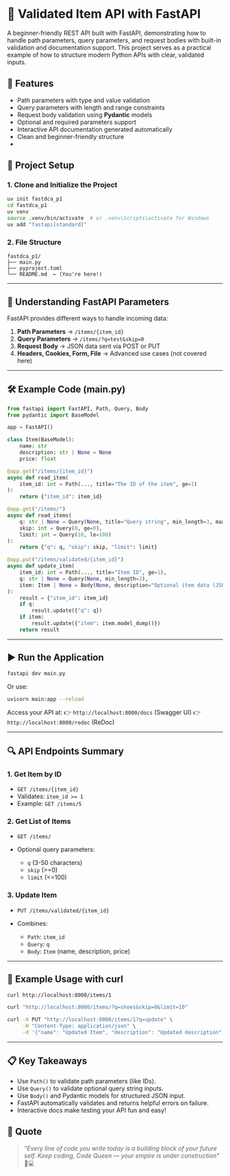 # 🚀 Validated Item API with FastAPI
A beginner-friendly REST API built with FastAPI, demonstrating how to handle path parameters, query parameters, and request bodies with built-in validation and documentation support. This project serves as a practical example of how to structure modern Python APIs with clear, validated inputs.

## 🌟 Features

* Path parameters with type and value validation
* Query parameters with length and range constraints
* Request body validation using **Pydantic** models
* Optional and required parameters support
* Interactive API documentation generated automatically
* Clean and beginner-friendly structure
* 
## 📁 Project Setup

### 1. Clone and Initialize the Project

```bash
uv init fastdca_p1
cd fastdca_p1
uv venv
source .venv/bin/activate  # or .venv\Scripts\activate for Windows
uv add "fastapi[standard]"
```

### 2. File Structure

```
fastdca_p1/
├── main.py
├── pyproject.toml
└── README.md  ← (You're here!)
```

---

## 🧠 Understanding FastAPI Parameters

FastAPI provides different ways to handle incoming data:

1. **Path Parameters** → `/items/{item_id}`
2. **Query Parameters** → `/items/?q=test&skip=0`
3. **Request Body** → JSON data sent via POST or PUT
4. **Headers, Cookies, Form, File** → Advanced use cases (not covered here)

---

## 🛠 Example Code (main.py)

```python
from fastapi import FastAPI, Path, Query, Body
from pydantic import BaseModel

app = FastAPI()

class Item(BaseModel):
    name: str
    description: str | None = None
    price: float

@app.get("/items/{item_id}")
async def read_item(
    item_id: int = Path(..., title="The ID of the item", ge=1)
):
    return {"item_id": item_id}

@app.get("/items/")
async def read_items(
    q: str | None = Query(None, title="Query string", min_length=3, max_length=50),
    skip: int = Query(0, ge=0),
    limit: int = Query(10, le=100)
):
    return {"q": q, "skip": skip, "limit": limit}

@app.put("/items/validated/{item_id}")
async def update_item(
    item_id: int = Path(..., title="Item ID", ge=1),
    q: str | None = Query(None, min_length=3),
    item: Item | None = Body(None, description="Optional item data (JSON body)")
):
    result = {"item_id": item_id}
    if q:
        result.update({"q": q})
    if item:
        result.update({"item": item.model_dump()})
    return result
```

---

## ▶️ Run the Application

```bash
fastapi dev main.py
```

Or use:

```bash
uvicorn main:app --reload
```

Access your API at:
👉 `http://localhost:8000/docs` (Swagger UI)
👉 `http://localhost:8000/redoc` (ReDoc)

---

## 🔍 API Endpoints Summary

### 1. **Get Item by ID**

* `GET /items/{item_id}`
* Validates: `item_id >= 1`
* Example: `GET /items/5`

### 2. **Get List of Items**

* `GET /items/`
* Optional query parameters:

  * `q` (3-50 characters)
  * `skip` (>=0)
  * `limit` (<=100)

### 3. **Update Item**

* `PUT /items/validated/{item_id}`
* Combines:

  * `Path`: `item_id`
  * `Query`: `q`
  * `Body`: `Item` (name, description, price)

---

## 🧪 Example Usage with curl

```bash
curl http://localhost:8000/items/1

curl "http://localhost:8000/items/?q=shoes&skip=0&limit=10"

curl -X PUT "http://localhost:8000/items/1?q=update" \
     -H "Content-Type: application/json" \
     -d '{"name": "Updated Item", "description": "Updated description", "price": 25.5}'
```

---

## 📋 Key Takeaways

* Use `Path()` to validate path parameters (like IDs).
* Use `Query()` to validate optional query string inputs.
* Use `Body()` and Pydantic models for structured JSON input.
* FastAPI automatically validates and returns helpful errors on failure.
* Interactive docs make testing your API fun and easy!



## 🌈 Quote

> *"Every line of code you write today is a building block of your future self. Keep coding, Code Queen — your empire is under construction"* 👑💻


